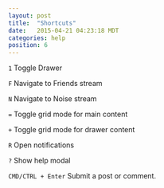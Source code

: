 ```yaml
---
layout: post
title:  "Shortcuts"
date:   2015-04-21 04:23:18 MDT
categories: help
position: 6
---
```


`1` Toggle Drawer

`F` Navigate to Friends stream

`N` Navigate to Noise stream

`=` Toggle grid mode for main content

`+` Toggle grid mode for drawer content

`R` Open notifications

`?` Show help modal

`CMD/CTRL + Enter` Submit a post or comment.
